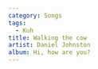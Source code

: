 ```yaml
---
category: Songs
tags:
  - Kuh
title: Walking the cow
artist: Daniel Johnston
album: Hi, how are you?
---
```

